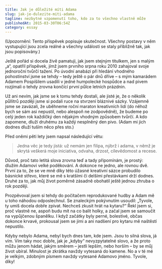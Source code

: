 ```yaml
---
title: Jak je důležité míti Adama
slug: jak-je-dulezite-miti-adama
tagline: nezbytné vzpomenutí toho, kdo za to všechno vlastně může
publishedAt: 2015-03-30T06:54Z
category: essay
---
```

(Upozornění: Tento příspěvek popisuje skutečnost. Všechny postavy v něm vystupující jsou zcela reálné a všechny události se staly přibližně tak, jak jsou popisovány.)

Ještě pořád si docela živě pamatuji, jak jsem stejným titulkem, jen s malým „a“, opatřil příspěvek, jímž jsem prvního srpna roku 2010 zahajoval svoje jednoroční tvůrčí tažení. Po úvodní anabázi při hledání vhodného pohostinství jsme se tehdy – tedy ještě o pár dnů dříve – s mým kamarádem Adamem Pospíšilem usadili v jedné humpolecké hospůdce a nad pivem rozjímali o tehdy zrovna končící první půlce letních prázdnin.

Už ani nevím, jak jsme se k tomu tehdy dostali, ale jisté je, že o několik půllitrů později jsme si podali ruce na stvrzení bláznivé sázky. Vzájemně jsme se zavázali, že uběhneme roční maraton kreativních lidí (do něhož bych se sám asi nepustil, nebo alespoň ne zodpovědně), že budeme po celý jeden rok každičký den nějakým vhodným způsobem tvůrčí. A kdo zapomene, dluží druhému za každý nesplněný den pivo. (Adam mi jich dodnes dluží tuším něco přes sto.)

Před oněmi pěti lety jsem napsal následující větu:

> Jedna věc je tedy jistá: už nemám jen filipa, nýbrž i adama, v němž je skrytá veškerá moje iniciativa, odvaha, drzost, cílevědomost a recese.

Důvod, proč tato letitá slova zrovna teď a tady připomínám, je prostý: dlužím Adamovi velké poděkování. A dokonce ne jedno, ale rovnou dvě. První za to, že se ve mně díky této úžasné kreativní sázce probudilo básnické střevo, které se mě s kratšími či delšími přestávkami drží dodnes. Druhé za to, jak můj život poměrně zásadně obohatil ještě jednou zhruba o rok později.

Prozpěvoval jsem si tehdy do počítačem reprodukované hudby a Adam mě u toho náhodou odposlechnul. Se znaleckým pokývnutím usoudil: „Tyvole, ty umíš docela dobře zpívat. Nechceš zkusit hrát na kytaru?“ Řekl jsem si, proč vlastně ne, aspoň budu mít na co balit holky, a začal jsem se samoučit na vypůjčenou španělku. I když začátky byly perné, bolestivé, občas dokonce krvavé, prokousal jsem se jimi a ani nadšení pro kytaru mě naštěstí nepustilo.

Kdyby nebylo Adama, nebyl bych dnes tam, kde jsem. Jsou to silná slova, já vím. Vím taky moc dobře, jak je „kdyby“ nevyzpytatelné slovo, a že proto můžu jenom hádat, jakým směrem – jestli lepším, nebo horším – by se můj život ubíral. Minulost je zkrátka navždy vytesaná do kamene. No a v té mé je velkým, zdobným písmem navždy vytesané Adamovo jméno. Tyvole, díky!
